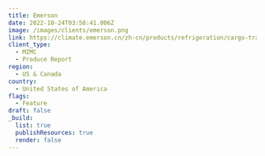 ```yaml
---
title: Emerson
date: 2022-10-24T03:58:41.006Z
image: /images/clients/emerson.png
link: https://climate.emerson.cn/zh-cn/products/refrigeration/cargo-tracking-monitoring
client_type:
  - MZMC
  - Produce Report
region:
  - US & Canada
country:
  - United States of America
flags:
  - Feature
draft: false
_build:
  list: true
  publishResources: true
  render: false
---
```

